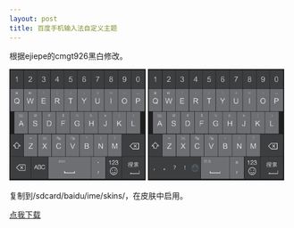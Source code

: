 ```yaml
---
layout: post
title: 百度手机输入法自定义主题
---
```


根据ejiepe的cmgt926黑白修改。

<img style="height:200px;" src="/img/2014-05-03-baidu-input-custom-theme-1.jpg" />

<img style="height:200px;" src="/img/2014-05-03-baidu-input-custom-theme-2.jpg" />

复制到/sdcard/baidu/ime/skins/，在皮肤中启用。

[点我下载][1]

  [1]: http://pan.baidu.com/s/1qWNOQ5m